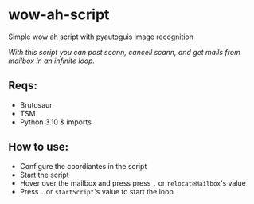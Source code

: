 # wow-ah-script

Simple wow ah script with pyautoguis image recognition

*With this script you can post scann, cancell scann, and get mails from mailbox in an infinite loop.*

**Reqs:** 
-
- Brutosaur
- TSM
- Python 3.10 & imports

**How to use:** 
-  
-  Configure the coordiantes in the script
 - Start the script
 - Hover over the mailbox and press press `,` or `relocateMailbox`'s value
 - Press `.` or `startScript`'s value to start the loop